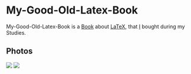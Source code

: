 # My-Good-Old-Latex-Book

My-Good-Old-Latex-Book is a [Book](700054.md) about [LaTeX](9300010.md), that [I](0.mg) bought during my Studies.

## Photos

![](400000116.jpg)
![](400000117.jpg)
